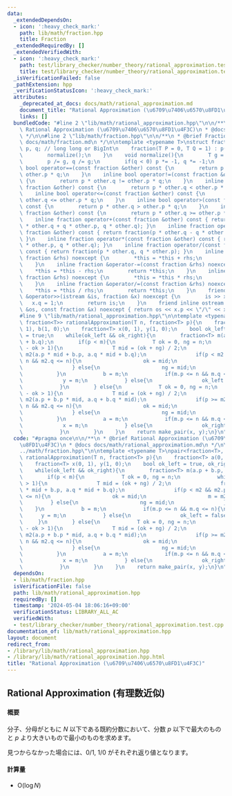 ```yaml
---
data:
  _extendedDependsOn:
  - icon: ':heavy_check_mark:'
    path: lib/math/fraction.hpp
    title: Fraction
  _extendedRequiredBy: []
  _extendedVerifiedWith:
  - icon: ':heavy_check_mark:'
    path: test/library_checker/number_theory/rational_approximation.test.cpp
    title: test/library_checker/number_theory/rational_approximation.test.cpp
  _isVerificationFailed: false
  _pathExtension: hpp
  _verificationStatusIcon: ':heavy_check_mark:'
  attributes:
    _deprecated_at_docs: docs/math/rational_approximation.md
    document_title: "Rational Approximation (\u6709\u7406\u6570\u8FD1\u4F3C)"
    links: []
  bundledCode: "#line 2 \"lib/math/rational_approximation.hpp\"\n\n/**\n * @brief\
    \ Rational Approximation (\u6709\u7406\u6570\u8FD1\u4F3C)\n * @docs docs/math/rational_approximation.md\n\
    \ */\n\n#line 2 \"lib/math/fraction.hpp\"\n\n/**\n * @brief Fraction\n * @docs\
    \ docs/math/fraction.md\n */\n\ntemplate <typename T>\nstruct fraction{\n    T\
    \ p, q; // long long or BigInt\n    fraction(T P = 0, T Q = 1) : p(P), q(Q){\n\
    \        normalize();\n    }\n    void normalize(){\n        T g = __gcd(p, q);\n\
    \        p /= g, q /= g;\n        if(q < 0) p *= -1, q *= -1;\n    }\n    inline\
    \ bool operator==(const fraction &other) const {\n        return p * other.q ==\
    \ other.p * q;\n    }\n    inline bool operator!=(const fraction &other) const\
    \ {\n        return p * other.q != other.p * q;\n    }\n    inline bool operator<(const\
    \ fraction &other) const {\n        return p * other.q < other.p * q;\n    }\n\
    \    inline bool operator<=(const fraction &other) const {\n        return p *\
    \ other.q <= other.p * q;\n    }\n    inline bool operator>(const fraction &other)\
    \ const {\n        return p * other.q > other.p * q;\n    }\n    inline bool operator>=(const\
    \ fraction &other) const {\n        return p * other.q >= other.p * q;\n    }\n\
    \    inline fraction operator+(const fraction &other) const { return fraction(p\
    \ * other.q + q * other.p, q * other.q); }\n    inline fraction operator-(const\
    \ fraction &other) const { return fraction(p * other.q - q * other.p, q * other.q);\
    \ }\n    inline fraction operator*(const fraction &other) const { return fraction(p\
    \ * other.p, q * other.q); }\n    inline fraction operator/(const fraction &other)\
    \ const { return fraction(p * other.q, q * other.p); }\n    inline fraction &operator+=(const\
    \ fraction &rhs) noexcept {\n        *this = *this + rhs;\n        return *this;\n\
    \    }\n    inline fraction &operator-=(const fraction &rhs) noexcept {\n    \
    \    *this = *this - rhs;\n        return *this;\n    }\n    inline fraction &operator*=(const\
    \ fraction &rhs) noexcept {\n        *this = *this * rhs;\n        return *this;\n\
    \    }\n    inline fraction &operator/=(const fraction &rhs) noexcept {\n    \
    \    *this = *this / rhs;\n        return *this;\n    }\n    friend inline istream\
    \ &operator>>(istream &is, fraction &x) noexcept {\n        is >> x.p;\n     \
    \   x.q = 1;\n        return is;\n    }\n    friend inline ostream &operator<<(ostream\
    \ &os, const fraction &x) noexcept { return os << x.p << \"/\" << x.q; }\n};\n\
    #line 9 \"lib/math/rational_approximation.hpp\"\n\ntemplate <typename T>\npair<fraction<T>,\
    \ fraction<T>> rationalApproximation(T n, fraction<T> p){\n    fraction<T> a(0,\
    \ 1), b(1, 0);\n    fraction<T> x(0, 1), y(1, 0);\n    bool ok_left = true, ok_right\
    \ = true;\n    while(ok_left && ok_right){\n        fraction<T> m(a.p + b.p, a.q\
    \ + b.q);\n        if(p < m){\n            T ok = 0, ng = n;\n            while(ng\
    \ - ok > 1){\n                T mid = (ok + ng) / 2;\n                fraction<T>\
    \ m2(a.p * mid + b.p, a.q * mid + b.q);\n                if(p < m2 && m2.p <=\
    \ n && m2.q <= n){\n                    ok = mid;\n                    m = m2;\n\
    \                } else{\n                    ng = mid;\n                }\n \
    \           }\n            b = m;\n            if(m.p <= n && m.q <= n){\n   \
    \             y = m;\n            } else{\n                ok_left = false;\n\
    \            }\n        } else{\n            T ok = 0, ng = n;\n            while(ng\
    \ - ok > 1){\n                T mid = (ok + ng) / 2;\n                fraction<T>\
    \ m2(a.p + b.p * mid, a.q + b.q * mid);\n                if(p >= m2 && m2.p <=\
    \ n && m2.q <= n){\n                    ok = mid;\n                    m = m2;\n\
    \                } else{\n                    ng = mid;\n                }\n \
    \           }\n            a = m;\n            if(m.p <= n && m.q <= n){\n   \
    \             x = m;\n            } else{\n                ok_right = false;\n\
    \            }\n        }\n    }\n    return make_pair(x, y);\n}\n"
  code: "#pragma once\n\n/**\n * @brief Rational Approximation (\u6709\u7406\u6570\
    \u8FD1\u4F3C)\n * @docs docs/math/rational_approximation.md\n */\n\n#include \"\
    ../math/fraction.hpp\"\n\ntemplate <typename T>\npair<fraction<T>, fraction<T>>\
    \ rationalApproximation(T n, fraction<T> p){\n    fraction<T> a(0, 1), b(1, 0);\n\
    \    fraction<T> x(0, 1), y(1, 0);\n    bool ok_left = true, ok_right = true;\n\
    \    while(ok_left && ok_right){\n        fraction<T> m(a.p + b.p, a.q + b.q);\n\
    \        if(p < m){\n            T ok = 0, ng = n;\n            while(ng - ok\
    \ > 1){\n                T mid = (ok + ng) / 2;\n                fraction<T> m2(a.p\
    \ * mid + b.p, a.q * mid + b.q);\n                if(p < m2 && m2.p <= n && m2.q\
    \ <= n){\n                    ok = mid;\n                    m = m2;\n       \
    \         } else{\n                    ng = mid;\n                }\n        \
    \    }\n            b = m;\n            if(m.p <= n && m.q <= n){\n          \
    \      y = m;\n            } else{\n                ok_left = false;\n       \
    \     }\n        } else{\n            T ok = 0, ng = n;\n            while(ng\
    \ - ok > 1){\n                T mid = (ok + ng) / 2;\n                fraction<T>\
    \ m2(a.p + b.p * mid, a.q + b.q * mid);\n                if(p >= m2 && m2.p <=\
    \ n && m2.q <= n){\n                    ok = mid;\n                    m = m2;\n\
    \                } else{\n                    ng = mid;\n                }\n \
    \           }\n            a = m;\n            if(m.p <= n && m.q <= n){\n   \
    \             x = m;\n            } else{\n                ok_right = false;\n\
    \            }\n        }\n    }\n    return make_pair(x, y);\n}\n"
  dependsOn:
  - lib/math/fraction.hpp
  isVerificationFile: false
  path: lib/math/rational_approximation.hpp
  requiredBy: []
  timestamp: '2024-05-04 18:06:16+09:00'
  verificationStatus: LIBRARY_ALL_AC
  verifiedWith:
  - test/library_checker/number_theory/rational_approximation.test.cpp
documentation_of: lib/math/rational_approximation.hpp
layout: document
redirect_from:
- /library/lib/math/rational_approximation.hpp
- /library/lib/math/rational_approximation.hpp.html
title: "Rational Approximation (\u6709\u7406\u6570\u8FD1\u4F3C)"
---
```

## Rational Approximation (有理数近似)

#### 概要

分子、分母がともに $N$ 以下である既約分数において、分数 $p$ 以下で最大のものと $p$ より大きいもので最小のものを求めます。

見つからなかった場合には、$0/1$, $1/0$ がそれぞれ返り値となります。

#### 計算量

- $\mathrm{O}(\log N)$